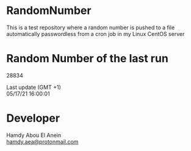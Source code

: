# RandomNumber    
This is a test repository where a random number is pushed to a file automatically passwordless from a cron job in my Linux CentOS server    
# Random Number of the last run   
28834
      
Last update (GMT +1)    
05/17/21 16:00:01
# Developer    
Hamdy Abou El Anein   
hamdy.aea@protonmail.com
